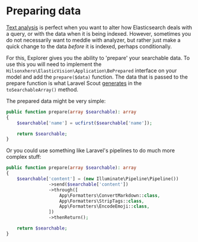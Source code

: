 # Preparing data

[Text analysis](text-analysis.md) is perfect when you want to alter how Elasticsearch deals with a query, or with the data when it is being indexed.
However, sometimes you do not necessarily want to meddle with analyzer, but rather just make a quick change to the data _before_ it is indexed, perhaps conditionally.

For this, Explorer gives you the ability to 'prepare' your searchable data.
To use this you will need to implement the `Hilsonxhero\ElasticVision\Application\BePrepared` interface on your model and add the `prepare($data)` function.
The data that is passed to the prepare function is what Laravel Scout [generates](https://laravel.com/docs/scout#configuring-searchable-data) in the `toSearchableArray()` method.

The prepared data might be very simple:

```php
public function prepare(array $searchable): array
{
    $searchable['name'] = ucfirst($searchable['name']);

    return $searchable;
}
```

Or you could use something like Laravel's pipelines to do much more complex stuff:

```php
public function prepare(array $searchable): array
{
    $searchable['content'] = (new Illuminate\Pipeline\Pipeline())
                ->send($searchable['content'])
                ->through([
                    App\Formatters\ConvertMarkdown::class,
                    App\Formatters\StripTags::class,
                    App\Formatters\EncodeEmoji::class,
                ])
                ->thenReturn();

    return $searchable;
}
```
